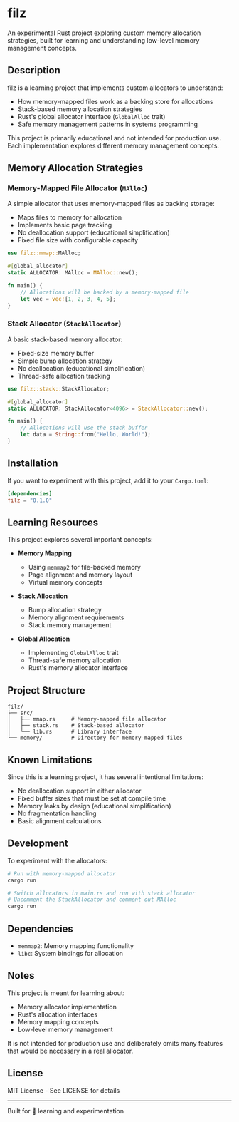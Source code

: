 # filz

An experimental Rust project exploring custom memory allocation strategies, built for learning and understanding low-level memory management concepts.

## Description

filz is a learning project that implements custom allocators to understand:

- How memory-mapped files work as a backing store for allocations
- Stack-based memory allocation strategies
- Rust's global allocator interface (`GlobalAlloc` trait)
- Safe memory management patterns in systems programming

This project is primarily educational and not intended for production use. Each implementation explores different memory management concepts.

## Memory Allocation Strategies

### Memory-Mapped File Allocator (`MAlloc`)

A simple allocator that uses memory-mapped files as backing storage:

- Maps files to memory for allocation
- Implements basic page tracking
- No deallocation support (educational simplification)
- Fixed file size with configurable capacity

```rust
use filz::mmap::MAlloc;

#[global_allocator]
static ALLOCATOR: MAlloc = MAlloc::new();

fn main() {
    // Allocations will be backed by a memory-mapped file
    let vec = vec![1, 2, 3, 4, 5];
}
```

### Stack Allocator (`StackAllocator`)

A basic stack-based memory allocator:

- Fixed-size memory buffer
- Simple bump allocation strategy
- No deallocation (educational simplification)
- Thread-safe allocation tracking

```rust
use filz::stack::StackAllocator;

#[global_allocator]
static ALLOCATOR: StackAllocator<4096> = StackAllocator::new();

fn main() {
    // Allocations will use the stack buffer
    let data = String::from("Hello, World!");
}
```

## Installation

If you want to experiment with this project, add it to your `Cargo.toml`:

```toml
[dependencies]
filz = "0.1.0"
```

## Learning Resources

This project explores several important concepts:

- **Memory Mapping**

  - Using `memmap2` for file-backed memory
  - Page alignment and memory layout
  - Virtual memory concepts

- **Stack Allocation**

  - Bump allocation strategy
  - Memory alignment requirements
  - Stack memory management

- **Global Allocation**
  - Implementing `GlobalAlloc` trait
  - Thread-safe memory allocation
  - Rust's memory allocator interface

## Project Structure

```
filz/
├── src/
│   ├── mmap.rs     # Memory-mapped file allocator
│   ├── stack.rs    # Stack-based allocator
│   └── lib.rs      # Library interface
└── memory/         # Directory for memory-mapped files
```

## Known Limitations

Since this is a learning project, it has several intentional limitations:

- No deallocation support in either allocator
- Fixed buffer sizes that must be set at compile time
- Memory leaks by design (educational simplification)
- No fragmentation handling
- Basic alignment calculations

## Development

To experiment with the allocators:

```bash
# Run with memory-mapped allocator
cargo run

# Switch allocators in main.rs and run with stack allocator
# Uncomment the StackAllocator and comment out MAlloc
cargo run
```

## Dependencies

- `memmap2`: Memory mapping functionality
- `libc`: System bindings for allocation

## Notes

This project is meant for learning about:

- Memory allocator implementation
- Rust's allocation interfaces
- Memory mapping concepts
- Low-level memory management

It is not intended for production use and deliberately omits many features that would be necessary in a real allocator.

## License

MIT License - See LICENSE for details

---

Built for 🦀 learning and experimentation

